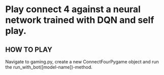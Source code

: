 # Play connect 4 against a neural network trained with DQN and self play.

## HOW TO PLAY
Navigate to gaming.py, create a new ConnectFourPygame object and run the run_with_bot([model-name])-method.